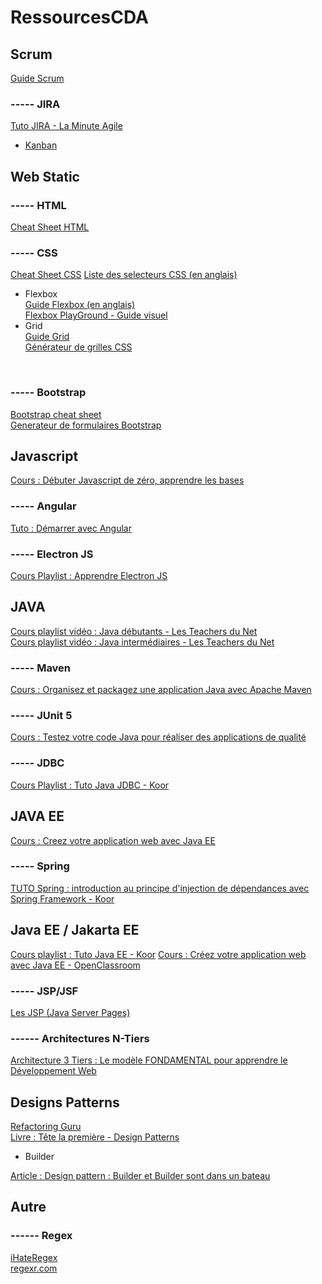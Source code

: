 # RessourcesCDA


## Scrum

[Guide Scrum](https://scrumguides.org/docs/scrumguide/v2020/2020-Scrum-Guide-French.pdf)

### ----- JIRA

[Tuto JIRA - La Minute Agile](https://www.youtube.com/playlist?list=PL9Q_Ei1JWJ4cJWcPP50lT3slsKxEa4kDk)

 - [Kanban](https://www.atlassian.com/fr/agile/kanban)


## Web Static

### ----- HTML

[Cheat Sheet HTML](https://www.onblastblog.com/wp-content/uploads/2017/01/HTML-5-Cheat-Sheet.pdf)

### ----- CSS

[Cheat Sheet CSS](https://cdn.rawgit.com/hostinger/banners/94941d64/tutorials/pdf/CSS-3-Cheatsheet.pdf)
[Liste des selecteurs CSS (en anglais)](https://www.w3schools.com/cssref/css_selectors.asp)

- Flexbox <br>
[Guide Flexbox (en anglais)](https://css-tricks.com/snippets/css/a-guide-to-flexbox/)<br>
[Flexbox PlayGround - Guide visuel](https://demos.scotch.io/visual-guide-to-css3-flexbox-flexbox-playground/demos/)
- Grid <br>
[Guide Grid](https://css-tricks.com/snippets/css/complete-guide-grid/)<br>
[Générateur de grilles CSS](https://grid.layoutit.com/)
<br>



### ----- Bootstrap

[Bootstrap cheat sheet](https://hackerthemes.com/bootstrap-cheatsheet/)<br>
[Generateur de formulaires Bootstrap](https://faary.com/)

## Javascript

[Cours : Débuter Javascript de zéro, apprendre les bases](https://www.youtube.com/watch?v=QB1DTl7HFnc)

### ----- Angular 

[Tuto : Démarrer avec Angular](https://www.ganatan.com/tutorials/demarrer-avec-angular)

### ----- Electron JS

[Cours Playlist : Apprendre Electron JS](https://www.youtube.com/playlist?list=PLPtbmUFUWdVpbDPiitumxTQ8r4JhEd2le)

## JAVA


[Cours playlist vidéo : Java débutants - Les Teachers du Net](https://www.youtube.com/watch?v=fmJsqBWkXm4&list=PLlxQJeQRaKDRnvgIvfHTV6ZY8M2eurH95)<br>
[Cours playlist vidéo : Java intermédiaires - Les Teachers du Net](https://www.youtube.com/playlist?list=PLlxQJeQRaKDTCU85T7MTT8_YVfzLMtCKH)


 ### ----- Maven
 
 [Cours : Organisez et packagez une application Java avec Apache Maven](https://openclassrooms.com/fr/courses/4503526-organisez-et-packagez-une-application-java-avec-apache-maven)
 
 ### ----- JUnit 5
 
 [Cours : Testez votre code Java pour réaliser des applications de qualité](https://openclassrooms.com/fr/courses/6100311-testez-votre-code-java-pour-realiser-des-applications-de-qualite)
 
 ### ----- JDBC
 
 [Cours Playlist : Tuto Java JDBC - Koor](https://www.youtube.com/watch?v=yS-hF0irE84&list=PLBNheBxhHLQwM9BZbJbR3FaIKVODP2rBt)
 
 ## JAVA EE
 
 [Cours : Creez votre application web avec Java EE](https://openclassrooms.com/fr/courses/626954-creez-votre-application-web-avec-java-ee)
 
 ### ----- Spring 
 
 [TUTO Spring : introduction au principe d'injection de dépendances avec Spring Framework - Koor](https://www.youtube.com/watch?v=hcTF2HiHl_A&list=PLBNheBxhHLQxfJhoz193-dRwvc2rl8AOW&index=47)
 
 ## Java EE / Jakarta EE
 
 [Cours playlist : Tuto Java EE - Koor](https://www.youtube.com/watch?v=yjJALFHAb-o&list=PLBNheBxhHLQyuFBZHx20kGByDoySutwBf)
 [Cours : Créez votre application web avec Java EE - OpenClassroom](https://openclassrooms.com/fr/courses/626954-creez-votre-application-web-avec-java-ee)
 
 ### ----- JSP/JSF
 
[Les JSP (Java Server Pages)](https://www.jmdoudoux.fr/java/dej/chap-jsp.htm)

### ------ Architectures N-Tiers 

[Architecture 3 Tiers : Le modèle FONDAMENTAL pour apprendre le Développement Web](https://www.youtube.com/watch?v=tpLAcLFn9-U)

## Designs Patterns 

[Refactoring Guru](https://refactoring.guru/fr/design-patterns/catalog)<br>
[Livre : Tête la première - Design Patterns](http://bliaudet.free.fr/IMG/pdf/DPTLP.pdf)

  - Builder
  
  [Article : Design pattern : Builder et Builder sont dans un bateau](https://blog.engineering.publicissapient.fr/2016/12/28/design-pattern-builder-et-builder-sont-dans-un-bateau/)
  
  ## Autre
  
  ### ------ Regex
  
  [iHateRegex](https://ihateregex.io/expr)<br>
  [regexr.com](https://regexr.com/)

  
  
